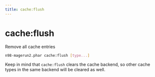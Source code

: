 ```yaml
---
title: cache:flush
---
```


# cache:flush

Remove all cache entries

```sh
n98-magerun2.phar cache:flush [type...]
```

Keep in mind that `cache:flush` clears the cache backend, so other cache types in the same backend will be cleared as well.
